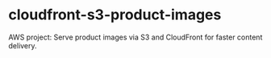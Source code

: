 # cloudfront-s3-product-images
AWS project: Serve product images via S3 and CloudFront for faster content delivery.
